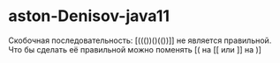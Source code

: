 # aston-Denisov-java11
Cкобочная последовательность: [((())()(())]] не является правильной.
Что бы сделать её правильной можно поменять [( на [[ или ]] на )]

